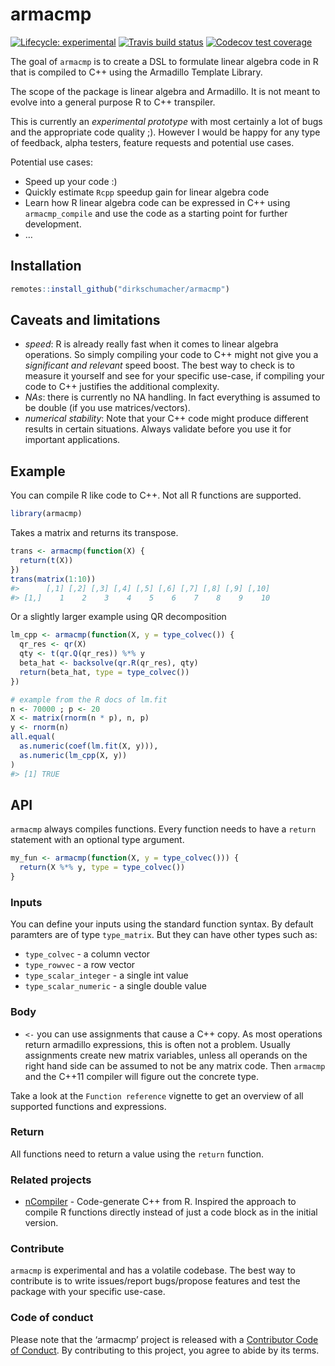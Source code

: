 
<!-- README.md is generated from README.Rmd. Please edit that file -->

# armacmp

<!-- badges: start -->

[![Lifecycle:
experimental](https://img.shields.io/badge/lifecycle-experimental-orange.svg)](https://www.tidyverse.org/lifecycle/#experimental)
[![Travis build
status](https://travis-ci.org/dirkschumacher/armacmp.svg?branch=master)](https://travis-ci.org/dirkschumacher/armacmp)
[![Codecov test
coverage](https://codecov.io/gh/dirkschumacher/armacmp/branch/master/graph/badge.svg)](https://codecov.io/gh/dirkschumacher/armacmp?branch=master)
<!-- badges: end -->

The goal of `armacmp` is to create a DSL to formulate linear algebra
code in R that is compiled to C++ using the Armadillo Template Library.

The scope of the package is linear algebra and Armadillo. It is not
meant to evolve into a general purpose R to C++ transpiler.

This is currently an *experimental prototype* with most certainly a lot
of bugs and the appropriate code quality ;). However I would be happy
for any type of feedback, alpha testers, feature requests and potential
use cases.

Potential use cases:

  - Speed up your code :)
  - Quickly estimate `Rcpp` speedup gain for linear algebra code
  - Learn how R linear algebra code can be expressed in C++ using
    `armacmp_compile` and use the code as a starting point for further
    development.
  - …

## Installation

``` r
remotes::install_github("dirkschumacher/armacmp")
```

## Caveats and limitations

  - *speed*: R is already really fast when it comes to linear algebra
    operations. So simply compiling your code to C++ might not give you
    a *significant and relevant* speed boost. The best way to check is
    to measure it yourself and see for your specific use-case, if
    compiling your code to C++ justifies the additional complexity.
  - *NAs*: there is currently no NA handling. In fact everything is
    assumed to be double (if you use matrices/vectors).
  - *numerical stability*: Note that your C++ code might produce
    different results in certain situations. Always validate before you
    use it for important applications.

## Example

You can compile R like code to C++. Not all R functions are supported.

``` r
library(armacmp)
```

Takes a matrix and returns its transpose.

``` r
trans <- armacmp(function(X) {
  return(t(X))
})
trans(matrix(1:10))
#>      [,1] [,2] [,3] [,4] [,5] [,6] [,7] [,8] [,9] [,10]
#> [1,]    1    2    3    4    5    6    7    8    9    10
```

Or a slightly larger example using QR decomposition

``` r
lm_cpp <- armacmp(function(X, y = type_colvec()) {
  qr_res <- qr(X)
  qty <- t(qr.Q(qr_res)) %*% y
  beta_hat <- backsolve(qr.R(qr_res), qty)
  return(beta_hat, type = type_colvec())
})

# example from the R docs of lm.fit
n <- 70000 ; p <- 20
X <- matrix(rnorm(n * p), n, p) 
y <- rnorm(n)
all.equal(
  as.numeric(coef(lm.fit(X, y))),
  as.numeric(lm_cpp(X, y))
)
#> [1] TRUE
```

## API

`armacmp` always compiles functions. Every function needs to have a
`return` statement with an optional type argument.

``` r
my_fun <- armacmp(function(X, y = type_colvec())) {
  return(X %*% y, type = type_colvec())
}
```

### Inputs

You can define your inputs using the standard function syntax. By
default paramters are of type `type_matrix`. But they can have other
types such as:

  - `type_colvec` - a column vector
  - `type_rowvec` - a row vector
  - `type_scalar_integer` - a single int value
  - `type_scalar_numeric` - a single double value

### Body

  - `<-` you can use assignments that cause a C++ copy. As most
    operations return armadillo expressions, this is often not a
    problem. Usually assignments create new matrix variables, unless all
    operands on the right hand side can be assumed to not be any matrix
    code. Then `armacmp` and the C++11 compiler will figure out the
    concrete type.

Take a look at the `Function reference` vignette to get an overview of
all supported functions and expressions.

### Return

All functions need to return a value using the `return` function.

### Related projects

  - [nCompiler](https://github.com/nimble-dev/nCompiler) - Code-generate
    C++ from R. Inspired the approach to compile R functions directly
    instead of just a code block as in the initial version.

### Contribute

`armacmp` is experimental and has a volatile codebase. The best way to
contribute is to write issues/report bugs/propose features and test the
package with your specific use-case.

### Code of conduct

Please note that the ‘armacmp’ project is released with a [Contributor
Code of Conduct](CODE_OF_CONDUCT.md). By contributing to this project,
you agree to abide by its terms.
